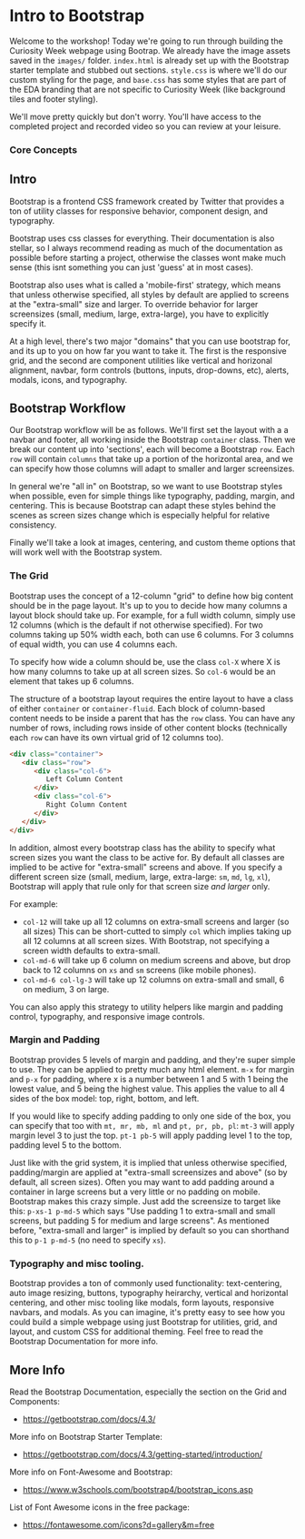 # Intro to Bootstrap

Welcome to the workshop! Today we're going to run through building the Curiosity
Week webpage using Bootrap. We already have the image assets saved in the
`images/` folder. `index.html` is already set up with the Bootstrap starter
template and stubbed out sections. `style.css` is where we'll do our custom
styling for the page, and `base.css` has some styles that are part of the
EDA branding that are not specific to Curiosity Week (like background tiles and
footer styling).

We'll move pretty quickly but don't worry. You'll have access to the completed
project and recorded video so you can review at your leisure. 

### Core Concepts

## Intro
Bootstrap is a frontend CSS framework created by Twitter that provides a ton of 
utility classes for responsive behavior, component design, and typography.

Bootstrap uses css classes for everything. Their documentation is also stellar,
so I always recommend reading as much of the documentation as possible before
starting a project, otherwise the classes wont make much sense (this isnt something
you can just 'guess' at in most cases).

Bootstrap also uses what is called a 'mobile-first' strategy, which means that
unless otherwise specified, all styles by default are applied to screens at the
"extra-small" size and larger. To override behavior for larger screensizes 
(small, medium, large, extra-large), you have to explicitly specify it.

At a high level, there's two major "domains" that you can use bootstrap for, and
its up to you on how far you want to take it. The first is the responsive grid, 
and the second are component utilities like vertical and horizonal alignment,
navbar, form controls (buttons, inputs, drop-downs, etc), alerts, modals, icons,
and typography.

## Bootstrap Workflow

Our Bootstrap workflow will be as follows. We'll first set the layout with a
a navbar and footer, all working inside the Bootstrap `container` class. Then 
we break our content up into 'sections', each will become a Bootstrap `row`. Each
`row` will contain `columns` that take up a portion of the horizontal area, and we
can specify how those columns will adapt to smaller and larger screensizes.

In general we're "all in" on Bootstrap, so we want to use Bootstrap styles when
possible, even for simple things like typography, padding, margin, and centering.
This is because Bootstrap can adapt these styles behind the scenes as screen
sizes change which is especially helpful for relative consistency. 

Finally we'll take a look at images, centering, and custom theme options that
will work well with the Bootstrap system.

### The Grid
Bootstrap uses the concept of a 12-column "grid" to define how big content should
be in the page layout. It's up to you to decide how many columns a layout block
should take up. For example, for a full width column, simply use 12 columns (which 
is the default if not otherwise specified). For two columns taking up 50% width
each, both can use 6 columns. For 3 columns of equal width, you can use 4 columns
each.

To specify how wide a column should be, use the class `col-X` where X is how many 
columns to take up at all screen sizes. So `col-6` would be an element that takes up
6 columns.

The structure of a bootstrap layout requires the entire layout to have a class of
either `container` or `container-fluid`. Each block of column-based content needs
to be inside a parent that has the `row` class. You can have any number of rows, 
including rows inside of other content blocks (technically each `row` can have 
its own virtual grid of 12 columns too).
``` html
<div class="container">
   <div class="row">
      <div class="col-6"> 
         Left Column Content
      </div>
      <div class="col-6">
         Right Column Content
      </div>
   </div>
</div>
```

In addition, almost every bootstrap class has the ability to specify what screen
sizes you want the class to be active for. By default all classes are implied to
be active for "extra-small" screens and above. If you specify a different screen
size (small, medium, large, extra-large: `sm`, `md`, `lg`, `xl`), Bootstrap will 
apply that rule only for that screen size *and larger* only.

For example: 

  - `col-12` will take up all 12 columns on extra-small screens and larger (so all sizes)
   This can be short-cutted to simply `col` which implies taking up all 12 columns at
   all screen sizes. With Bootstrap, not specifying a screen width defaults to
   extra-small.
  - `col-md-6` will take up 6 column on medium screens and above, but drop back to 12 
   columns on `xs` and `sm` screens (like mobile phones).
  - `col-md-6 col-lg-3` will take up 12 columns on extra-small and small, 6 on medium, 
   3 on large.

You can also apply this strategy to utility helpers like margin and padding control,
typography, and responsive image controls.

### Margin and Padding

Bootstrap provides 5 levels of margin and padding, and they're super simple to use.
They can be applied to pretty much any html element. `m-x` for margin and `p-x` for
padding, where x is a number between 1 and 5 with 1 being the lowest value, and 5 being
the highest value. This applies the value to all 4 sides of the box model: top, right, 
bottom, and left. 

If you would like to specify adding padding to only one side of the box, you can specify
that too with `mt, mr, mb, ml` and `pt, pr, pb, pl`: `mt-3` will apply margin level 3 to 
just the top. `pt-1 pb-5` will apply padding level 1 to the top, padding level 5 to the
bottom.

Just like with the grid system, it is implied that unless otherwise
specified, padding/margin are applied at "extra-small screensizes and above" (so by 
default, all screen sizes). Often you may want to add padding around a container in large 
screens but a very little or no padding on mobile. Bootstrap makes this crazy simple. 
Just add the screensize to target like this: `p-xs-1 p-md-5` which says "Use padding 
1 to extra-small and small screens, but padding 5 for medium and large screens". As
mentioned before, "extra-small and larger" is implied by default so you can shorthand 
this to `p-1 p-md-5` (no need to specify `xs`).

### Typography and misc tooling.

Bootstrap provides a ton of commonly used functionality: text-centering, auto image resizing, 
buttons, typography heirarchy, vertical and horizontal centering, and other misc tooling 
like modals, form layouts, responsive navbars, and modals. As you can imagine, it's pretty 
easy to see how you could build a simple webpage using just Bootstrap for utilities, grid, 
and layout, and custom CSS for additional theming. Feel free to read the Bootstrap 
Documentation for more info.

## More Info

Read the Bootstrap Documentation, especially the section on the Grid and Components:
  - https://getbootstrap.com/docs/4.3/

More info on Bootstrap Starter Template:
  - https://getbootstrap.com/docs/4.3/getting-started/introduction/

More info on Font-Awesome and Bootstrap:
  - https://www.w3schools.com/bootstrap4/bootstrap_icons.asp

List of Font Awesome icons in the free package:
  - https://fontawesome.com/icons?d=gallery&m=free
